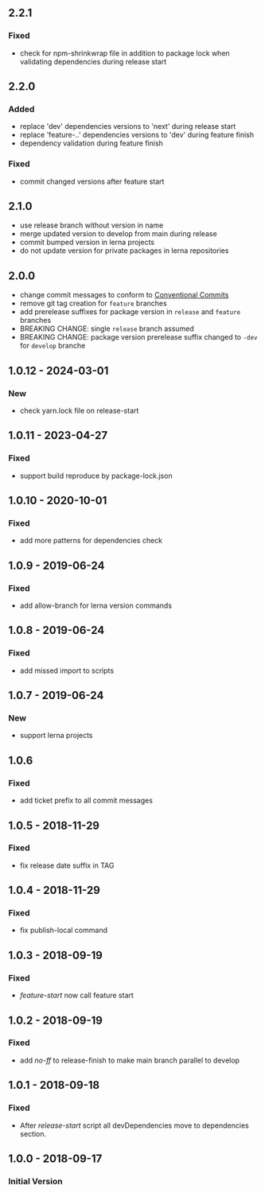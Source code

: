 ## 2.2.1

### Fixed
- check for npm-shrinkwrap file in addition to package lock when validating dependencies during release start

## 2.2.0

### Added
- replace 'dev' dependencies versions to 'next' during release start
- replace 'feature-..' dependencies versions to 'dev' during feature finish
- dependency validation during feature finish

### Fixed
- commit changed versions after feature start

## 2.1.0
- use release branch without version in name
- merge updated version to develop from main during release
- commit bumped version in lerna projects
- do not update version for private packages in lerna repositories

## 2.0.0
- change commit messages to conform to [Conventional Commits](https://www.conventionalcommits.org/en/v1.0.0/)
- remove git tag creation for `feature` branches
- add prerelease suffixes for package version in `release` and `feature` branches
- BREAKING CHANGE: single `release` branch assumed
- BREAKING CHANGE: package version prerelease suffix changed to `-dev` for `develop` branche

## 1.0.12 - 2024-03-01

### New

- check yarn.lock file on release-start

## 1.0.11 - 2023-04-27

### Fixed

- support build reproduce by package-lock.json

## 1.0.10 - 2020-10-01

### Fixed

- add more patterns for dependencies check

## 1.0.9 - 2019-06-24

### Fixed

- add allow-branch for lerna version commands

## 1.0.8 - 2019-06-24
### Fixed
- add missed import to scripts

## 1.0.7 - 2019-06-24
### New
- support lerna projects

## 1.0.6
### Fixed

- add ticket prefix to all commit messages

## 1.0.5 - 2018-11-29
### Fixed
- fix release date suffix in TAG

## 1.0.4 - 2018-11-29
### Fixed
- fix publish-local command

## 1.0.3 - 2018-09-19
### Fixed
- _feature-start_ now call feature start

## 1.0.2 - 2018-09-19
### Fixed

- add _no-ff_ to release-finish to make main branch parallel to develop

## 1.0.1 - 2018-09-18
### Fixed
- After _release-start_ script all devDependencies move to dependencies section.

## 1.0.0 - 2018-09-17
### Initial Version
  